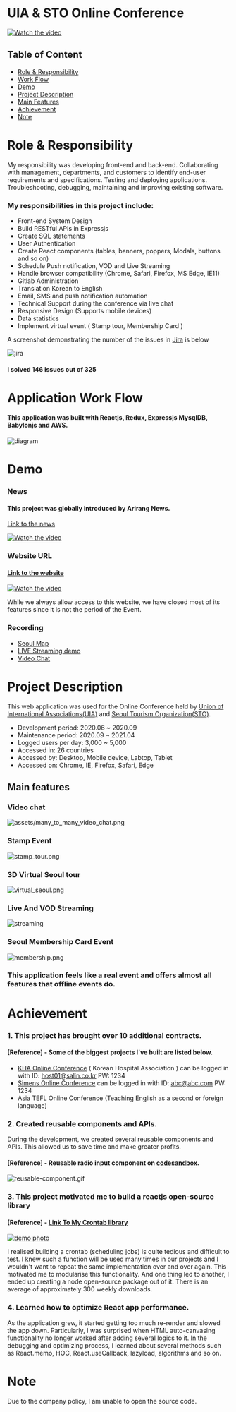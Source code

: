 # UIA & STO Online Conference

[![Watch the video](assets/virtual_seoul2.gif)](http://virtualseoul.or.kr/)

## Table of Content

- [Role & Responsibility](#Role--Responsibility)
- [Work Flow](#Application-Work-Flow)
- [Demo](#Demo)
- [Project Description](#Project-Description)
- [Main Features](#Main-features)
- [Achievement](#Achievement)
- [Note](#note)

# Role & Responsibility

My responsibility was developing front-end and back-end. Collaborating with management, departments, and customers to identify end-user requirements and specifications. Testing and deploying applications. Troubleshooting, debugging, maintaining and improving existing software.

### My responsibilities in this project include:

- Front-end System Design
- Build RESTful APIs in Expressjs
- Create SQL statements
- User Authentication
- Create React components (tables, banners, poppers, Modals, buttons and so on)
- Schedule Push notification, VOD and Live Streaming
- Handle browser compatibility (Chrome, Safari, Firefox, MS Edge, IE11)
- Gitlab Administration
- Translation Korean to English
- Email, SMS and push notification automation
- Technical Support during the conference via live chat
- Responsive Design (Supports mobile devices)
- Data statistics
- Implement virtual event ( Stamp tour, Membership Card  ) 

A screenshot demonstrating the number of the issues in [Jira](https://www.atlassian.com/software/jira) is below

![jira](assets/jira3.jpg)

#### I solved 146 issues out of 325

# Application Work Flow

#### This application was built with Reactjs, Redux, Expressjs MysqlDB, Babylonjs and AWS.

![diagram](assets/diagram.png)

# Demo

### News

#### This project was globally introduced by Arirang News.

[Link to the news](https://www.youtube.com/watch?v=ksBnRT1f2Ak&t=2s)

[![Watch the video](assets/news.jpg)](https://www.youtube.com/watch?v=ksBnRT1f2Ak&t=2s)

### Website URL

#### [Link to the website](http://virtualseoul.or.kr/)

[![Watch the video](assets/virtual_seoul2.gif)](http://virtualseoul.or.kr/)

While we always allow access to this website, we have closed most of its features since it is not the period of the Event.

### Recording

- [Seoul Map](https://www.youtube.com/watch?v=6EdqKznxncA)
- [LIVE Streaming demo](https://www.youtube.com/watch?v=a9wX4MSkSyg)
- [Video Chat](https://www.youtube.com/watch?v=edzgNn5f5yQ)

# Project Description

This web application was used for the Online Conference held by [Union of International Associations(UIA)](https://uia.org/) and [Seoul Tourism Organization(STO)](http://www.sto.or.kr/english/index).

- Development period: 2020.06 ~ 2020.09
- Maintenance period: 2020.09 ~ 2021.04
- Logged users per day: 3,000 ~ 5,000
- Accessed in: 26 countries
- Accessed by: Desktop, Mobile device, Labtop, Tablet
- Accessed on: Chrome, IE, Firefox, Safari, Edge

## Main features

### Video chat

![assets/many_to_many_video_chat.png](assets/video_chat.jpg)

### Stamp Event

![stamp_tour.png](assets/stamp_tour.png)

### 3D Virtual Seoul tour

![virtual_seoul.png](assets/virtual_seoul.png)

### Live And VOD Streaming

![streaming](assets/live_streaming.jpg)

### Seoul Membership Card Event

![membership.png](assets/membership.png)


### This application feels like a real event and offers almost all features that offline events do.

# Achievement

### 1. This project has brought over 10 additional contracts.

#### [Reference] - Some of the biggest projects I've built are listed below.


- [KHA Online Conference](https://khc2020.salin.co.kr) ( Korean Hospital Association ) can be logged in with ID: host01@salin.co.kr PW: 1234
- [Simens Online Conference](https://siemens-evavconference.govent.io) can be logged in with ID: abc@abc.com PW: 1234
- Asia TEFL Online Conference (Teaching English as a second or foreign language)

### 2. Created reusable components and APIs.

During the development, we created several reusable components and APIs. This allowed us to save time and make greater profits.

#### [Reference] - Reusable radio input component on [codesandbox](https://codesandbox.io/s/radio-3mtce?file=/src/App.jsx).

![reusable-component.gif](assets/reusable_component.gif)

### 3. This project motivated me to build a reactjs open-source library

#### [Reference] - [Link To My Crontab library](https://www.npmjs.com/package/reactjs-crontab)
[![demo photo](assets/crontab.png)](https://www.npmjs.com/package/reactjs-crontab)

I realised building a crontab (scheduling jobs) is quite tedious and difficult to test. I knew such a function will be used many times in our projects and I wouldn't want to repeat the same implementation over and over again. This motivated me to modularise this functionality. And one thing led to another, I ended up creating a node open-source package out of it. There is an average of approximately 300 weekly downloads.

### 4. Learned how to optimize React app performance.

As the application grew, it started getting too much re-render and slowed the app down. Particularly, I was surprised when HTML auto-canvasing functionality no longer worked after adding several logics to it. In the debugging and optimizing process, I learned about several methods such as React.memo, HOC, React.useCallback, lazyload, algorithms and so on.    

# Note 

Due to the company policy, I am unable to open the source code.
